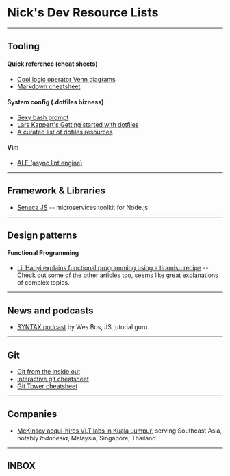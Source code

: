# Nick's Dev Resource Lists
-----
## Tooling
#### Quick reference (cheat sheets)
- [Cool logic operator Venn diagrams](https://cdn2.macworld.co.uk/cmsdata/slideshow/3646544/logic_thumb800.jpg)
- [Markdown cheatsheet](https://github.com/adam-p/markdown-here/wiki/Markdown-Cheatsheet)
#### System config (.dotfiles bizness)
- [Sexy bash prompt](https://github.com/twolfson/sexy-bash-prompt)
- [Lars Kappert's Getting started with dotfiles](https://medium.com/@webprolific/getting-started-with-dotfiles-43c3602fd789)
- [A curated list of dofiles resources](https://github.com/webpro/awesome-dotfiles)
#### Vim
- [ALE (async lint engine)](https://github.com/w0rp/ale)

-----
## Framework & Libraries
- [Seneca JS](http://senecajs.org/) -- microservices toolkit for Node.js 

-----
## Design patterns

#### Functional Programming
- [Lil Haoyi explains functional programming using a tiramisu recipe](http://www.lihaoyi.com/post/WhatsFunctionalProgrammingAllAbout.html) -- Check out some of the other articles too, seems like great explanations of complex topics.

-----
## News and podcasts
- [SYNTAX podcast](https://syntax.fm/) by Wes Bos, JS tutorial guru

-----
## Git
- [Git from the inside out](https://maryrosecook.com/blog/post/git-from-the-inside-out-talk)
- [interactive git cheatsheet](http://ndpsoftware.com/git-cheatsheet.html#loc=local_repo;)
- [Git Tower cheatsheet](https://www.git-tower.com/blog/content/posts/54-git-cheat-sheet/git-cheat-sheet-large01.png)

----- 
## Companies
- [McKinsey acqui-hires VLT labs in Kuala Lumpur](http://www.mckinsey.com/about-us/new-at-mckinsey-blog/this-week-vlt-labs-joins-mckinsey-digital-labs), serving Southeast Asia, notably _Indonesia_, Malaysia, Singapore, Thailand.
 
-----
## INBOX
